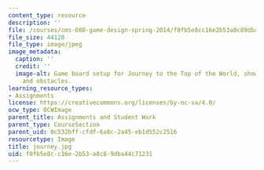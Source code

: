 ```yaml
---
content_type: resource
description: ''
file: /courses/cms-608-game-design-spring-2014/f0fb5e8cc16e2b53a8c89dba44c71231_journey.jpg
file_size: 44120
file_type: image/jpeg
image_metadata:
  caption: ''
  credit: ''
  image-alt: Game board setup for Journey to the Top of the World, showing game pieces
    and obstacles.
learning_resource_types:
- Assignments
license: https://creativecommons.org/licenses/by-nc-sa/4.0/
ocw_type: OCWImage
parent_title: Assignments and Student Work
parent_type: CourseSection
parent_uid: 0c532bff-cfdf-6a8c-2a45-eb1d552c2516
resourcetype: Image
title: journey.jpg
uid: f0fb5e8c-c16e-2b53-a8c8-9dba44c71231
---
```

